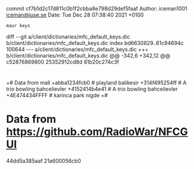 commit cf7b1d2c17d811c0b1f2cbba8e798d29def5faaf
Author: iceman1001 <iceman@iuse.se>
Date:   Tue Dec 28 07:38:40 2021 +0100

    maur keys

diff --git a/client/dictionaries/mfc_default_keys.dic b/client/dictionaries/mfc_default_keys.dic
index bd6630829..61c94694c 100644
--- a/client/dictionaries/mfc_default_keys.dic
+++ b/client/dictionaries/mfc_default_keys.dic
@@ -342,6 +342,12 @@ c52876869800
 25352912cd8d
 81b20c274c3f
 #
+# Data from mall
+abba1234fcb0 # playland balikesir
+314f495254ff # A trio bowling bahcelievler
+4152414b4e41 # A trio bowling bahcelievler
+4E474434FFFF # karinca park nigde
+#
 # Data from https://github.com/RadioWar/NFCGUI
 44dd5a385aaf
 21a600056cb0
